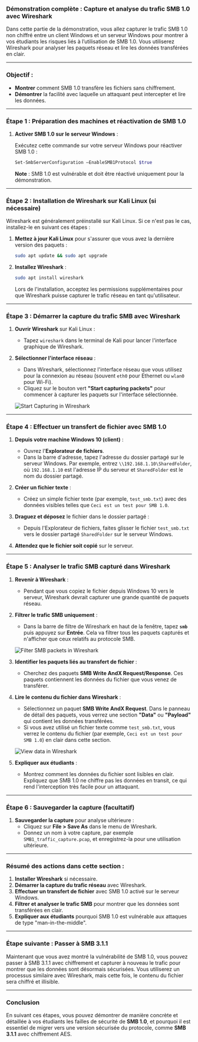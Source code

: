 ### **Démonstration complète : Capture et analyse du trafic SMB 1.0 avec Wireshark**

Dans cette partie de la démonstration, vous allez capturer le trafic SMB 1.0 non chiffré entre un client Windows et un serveur Windows pour montrer à vos étudiants les risques liés à l’utilisation de SMB 1.0. Vous utiliserez Wireshark pour analyser les paquets réseau et lire les données transférées en clair.

---

### **Objectif :**
- **Montrer** comment SMB 1.0 transfère les fichiers sans chiffrement.
- **Démontrer** la facilité avec laquelle un attaquant peut intercepter et lire les données.

---

### **Étape 1 : Préparation des machines et réactivation de SMB 1.0**

1. **Activer SMB 1.0 sur le serveur Windows** :

   Exécutez cette commande sur votre serveur Windows pour réactiver SMB 1.0 :

   ```powershell
   Set-SmbServerConfiguration –EnableSMB1Protocol $true
   ```

   **Note** : SMB 1.0 est vulnérable et doit être réactivé uniquement pour la démonstration.

---

### **Étape 2 : Installation de Wireshark sur Kali Linux (si nécessaire)**

Wireshark est généralement préinstallé sur Kali Linux. Si ce n'est pas le cas, installez-le en suivant ces étapes :

1. **Mettez à jour Kali Linux** pour s'assurer que vous avez la dernière version des paquets :

   ```bash
   sudo apt update && sudo apt upgrade
   ```

2. **Installez Wireshark** :

   ```bash
   sudo apt install wireshark
   ```

   Lors de l'installation, acceptez les permissions supplémentaires pour que Wireshark puisse capturer le trafic réseau en tant qu'utilisateur.

---

### **Étape 3 : Démarrer la capture du trafic SMB avec Wireshark**

1. **Ouvrir Wireshark** sur Kali Linux :
   - Tapez `wireshark` dans le terminal de Kali pour lancer l'interface graphique de Wireshark.

2. **Sélectionner l'interface réseau** :
   - Dans Wireshark, sélectionnez l'interface réseau que vous utilisez pour la connexion au réseau (souvent `eth0` pour Ethernet ou `wlan0` pour Wi-Fi).
   - Cliquez sur le bouton vert **"Start capturing packets"** pour commencer à capturer les paquets sur l'interface sélectionnée.

   ![Start Capturing in Wireshark](https://www.wireshark.org/docs/wsug_html_chunked/wsug_graphics/ws-start-capturing.png)

---

### **Étape 4 : Effectuer un transfert de fichier avec SMB 1.0**

1. **Depuis votre machine Windows 10 (client)** :
   - Ouvrez l'**Explorateur de fichiers**.
   - Dans la barre d'adresse, tapez l'adresse du dossier partagé sur le serveur Windows. Par exemple, entrez `\\192.168.1.10\SharedFolder`, où `192.168.1.10` est l'adresse IP du serveur et `SharedFolder` est le nom du dossier partagé.
   
2. **Créer un fichier texte** :
   - Créez un simple fichier texte (par exemple, `test_smb.txt`) avec des données visibles telles que `Ceci est un test pour SMB 1.0`.

3. **Draguez et déposez** le fichier dans le dossier partagé :
   - Depuis l'Explorateur de fichiers, faites glisser le fichier `test_smb.txt` vers le dossier partagé `SharedFolder` sur le serveur Windows.

4. **Attendez que le fichier soit copié** sur le serveur.

---

### **Étape 5 : Analyser le trafic SMB capturé dans Wireshark**

1. **Revenir à Wireshark** :
   - Pendant que vous copiez le fichier depuis Windows 10 vers le serveur, Wireshark devrait capturer une grande quantité de paquets réseau.

2. **Filtrer le trafic SMB uniquement** :
   - Dans la barre de filtre de Wireshark en haut de la fenêtre, tapez **`smb`** puis appuyez sur **Entrée**. Cela va filtrer tous les paquets capturés et n'afficher que ceux relatifs au protocole SMB.
   
   ![Filter SMB packets in Wireshark](https://www.wireshark.org/docs/wsug_html_chunked/wsug_graphics/ws-filter-smb.png)

3. **Identifier les paquets liés au transfert de fichier** :
   - Cherchez des paquets **SMB Write AndX Request/Response**. Ces paquets contiennent les données du fichier que vous venez de transférer.

4. **Lire le contenu du fichier dans Wireshark** :
   - Sélectionnez un paquet **SMB Write AndX Request**. Dans le panneau de détail des paquets, vous verrez une section **"Data"** ou **"Payload"** qui contient les données transférées.
   - Si vous avez utilisé un fichier texte comme `test_smb.txt`, vous verrez le contenu du fichier (par exemple, `Ceci est un test pour SMB 1.0`) en clair dans cette section.

   ![View data in Wireshark](https://osqa-ask.wireshark.org/upfiles/file%20data%20hex%20view.png)

5. **Expliquer aux étudiants** :
   - Montrez comment les données du fichier sont lisibles en clair. Expliquez que SMB 1.0 ne chiffre pas les données en transit, ce qui rend l'interception très facile pour un attaquant.

---

### **Étape 6 : Sauvegarder la capture (facultatif)**

1. **Sauvegarder la capture** pour analyse ultérieure :
   - Cliquez sur **File > Save As** dans le menu de Wireshark.
   - Donnez un nom à votre capture, par exemple `SMB1_traffic_capture.pcap`, et enregistrez-la pour une utilisation ultérieure.

---

### **Résumé des actions dans cette section :**

1. **Installer Wireshark** si nécessaire.
2. **Démarrer la capture du trafic réseau** avec Wireshark.
3. **Effectuer un transfert de fichier** avec SMB 1.0 activé sur le serveur Windows.
4. **Filtrer et analyser le trafic SMB** pour montrer que les données sont transférées en clair.
5. **Expliquer aux étudiants** pourquoi SMB 1.0 est vulnérable aux attaques de type "man-in-the-middle".

---

### **Étape suivante : Passer à SMB 3.1.1**

Maintenant que vous avez montré la vulnérabilité de SMB 1.0, vous pouvez passer à SMB 3.1.1 avec chiffrement et capturer à nouveau le trafic pour montrer que les données sont désormais sécurisées. Vous utiliserez un processus similaire avec Wireshark, mais cette fois, le contenu du fichier sera chiffré et illisible.

---

### **Conclusion**

En suivant ces étapes, vous pouvez démontrer de manière concrète et détaillée à vos étudiants les failles de sécurité de **SMB 1.0**, et pourquoi il est essentiel de migrer vers une version sécurisée du protocole, comme **SMB 3.1.1** avec chiffrement AES.
